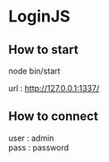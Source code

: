 # LoginJS


## How to start
node bin/start

url : http://127.0.0.1:1337/

## How to connect
user : admin  
pass : password


